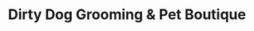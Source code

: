 ---
title: "Dirty Dog Grooming & Pet Boutique"
url: /broomfield/dirty-dog-grooming-und-pet-boutique/
shop: Tiersalon
---